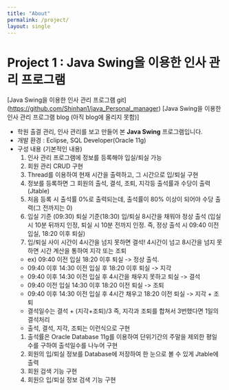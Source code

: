 ```yaml
---
title: "About"
permalink: /project/
layout: single
---
```


# Project 1 : Java Swing을 이용한 인사 관리 프로그램
[Java Swing을 이용한 인사 관리 프로그램 git] (https://github.com/Shinhan1/java_Personal_manager)
[Java Swing을 이용한 인사 관리 프로그램 blog (아직 blog에 올리지 못함)]
- 학원 출결 관리, 인사 관리를 보고 만들어 본 **Java Swing** 프로그램입니다.  
- 개발 환경 : Eclipse, SQL Developer(Oracle 11g)  
- 구성 내용 (기본적인 내용)  
  1. 인사 관리 프로그램에 정보를 등록해야 입실/퇴실 가능  
  1. 회원 관리 CRUD 구현
  1. Thread를 이용하여 현재 시간을 출력하고, 그 시간으로 입/퇴실 구현  
  1. 정보를 등록하면 그 회원의 출석, 결석, 조퇴, 지각등 출석률과 수당이 출력 (Jtable)  
  1. 처음 등록 시 출석률 0%로 출력되는데, 출석률이 80% 이상이 되어야 수당 출력(그 전까지는 0)  
  1. 입실 기준 (09:30) 퇴실 기준(18:30) 입/퇴실 8시간을 채워야 정상 출석 (입실 시 10분 뒤까지 인정, 퇴실 시 10분 전까지 인정. 즉, 정상 출석 시 09:40 이전 입실, 18:20 이후 퇴실)  
  1. 입/퇴실 사이 시간이 4시간을 넘지 못하면 결석! 4시간이 넘고 8시간을 넘지 못하면 시간 계산을 통하여 지각 또는 조퇴  
    - ex) 09:40 이전 입실 18:20 이후 퇴실 -> 정상 출석.  
    - 09:40 이후 14:30 이전 입실 후 18:20 이후 퇴실 -> 지각  
    - 09:40 이후 14:30 이전 입실 후 4시간을 채우지 못하고 퇴실 -> 결석  
    - 09:40 이전 입실 14:30 이후 18:20 이전 퇴실 -> 조퇴  
    - 09:40 이후 14:30 이전 입실 후 4시간 채우고 18:20 이전 퇴실 -> 지각 + 조퇴  
    - 결석일수는 결석 + (지각+조퇴)/3 즉, 지각과 조퇴를 합쳐서 3번했다면 1일의 결석처리  
    - 출석, 결석, 지각, 조퇴는 이런식으로 구현  
  1. 출석률은 Oracle Database 11g를 이용하여 단위기간의 주말을 제외한 평일 수를 구하여 출석일수를 나누어 구현  
  1. 회원의 입/퇴실 정보를 Database에 저장하여 한 눈으로 볼 수 있게 Jtable에 출력  
  1. 회원 검색 기능 구현  
  1. 회원으 입/퇴실 정보 검색 기능 구현  
  
  









